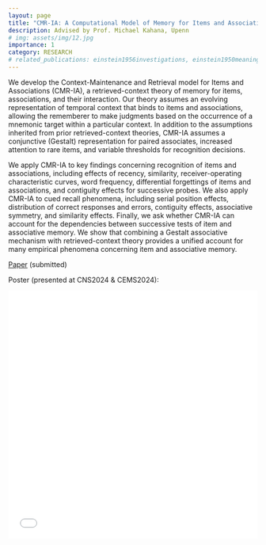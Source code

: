 ```yaml
---
layout: page
title: "CMR-IA: A Computational Model of Memory for Items and Associations"  
description: Advised by Prof. Michael Kahana, Upenn
# img: assets/img/12.jpg
importance: 1
category: RESEARCH
# related_publications: einstein1956investigations, einstein1950meaning
---
```


We develop the Context-Maintenance and Retrieval model for Items and Associations (CMR-IA), a retrieved-context theory of memory for items, associations, and their interaction.  Our theory assumes an evolving representation of temporal context that binds to items and associations, allowing the rememberer to make judgments based on the occurrence of a mnemonic target within a particular context. In addition to the assumptions inherited from prior retrieved-context theories, CMR-IA assumes a conjunctive (Gestalt) representation for paired associates, increased attention to rare items, and variable thresholds for recognition decisions.  

We apply CMR-IA to key findings concerning recognition of items and associations, including effects of recency, similarity, receiver-operating characteristic curves, word frequency, differential forgettings of items and associations, and contiguity effects for successive probes. We also apply CMR-IA to cued recall phenomena, including serial position effects, distribution of correct responses and errors, contiguity effects, associative symmetry, and similarity effects. Finally, we ask whether CMR-IA can account for the dependencies between successive tests of item and associative memory.  We show that combining a Gestalt associative mechanism with retrieved-context theory provides a unified account for many empirical phenomena concerning item and associative memory.  

[Paper](https://osf.io/preprints/psyarxiv/xm8v6_v1) (submitted)

Poster (presented at CNS2024 & CEMS2024):

<div class="row">
    <div class="col-sm mt-3 mt-md-0">
        <iframe src="{{ '/assets/pdf/beige_CMRIA_poster.pdf' | relative_url }}" width="100%" height="500px" frameborder="0"></iframe>
    </div>
</div>
